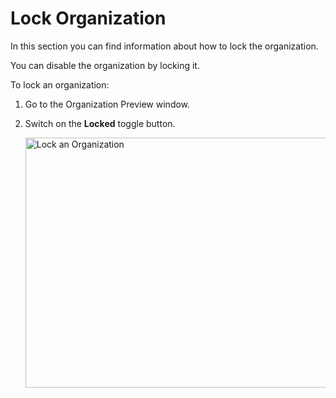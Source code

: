 # Lock Organization

In this section you can find information about how to lock the organization.

You can disable the organization by locking it. 

To lock an organization:

1. Go to the Organization Preview window.
1. Switch on the **Locked**  toggle button.

    <img src="../images/lock-organization.png" alt="Lock an Organization" width="600" height="400"/>
